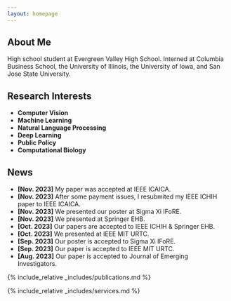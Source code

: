 ```yaml
---
layout: homepage
---
```


## About Me

High school student at Evergreen Valley High School. Interned at Columbia Business School, the University of Illinois, the University of Iowa, and San Jose State University.

## Research Interests

- **Computer Vision**
- **Machine Learning**
- **Natural Language Processing** 
- **Deep Learning** 
- **Public Policy** 
- **Computational Biology** 

## News
- **[Nov. 2023]** My paper was accepted at IEEE ICAICA.
- **[Nov. 2023]** After some payment issues, I resubmited my IEEE ICHIH paper to IEEE ICAICA.
- **[Nov. 2023]** We presented our poster at Sigma Xi IFoRE.
- **[Nov. 2023]** We presented at Springer EHB.
- **[Oct. 2023]** Our papers are accepted to IEEE ICHIH & Springer EHB.
- **[Oct. 2023]** We presented at IEEE MIT URTC.
- **[Sep. 2023]** Our poster is accepted to Sigma Xi IFoRE.
- **[Sep. 2023]** Our paper is accepted to IEEE MIT URTC.
- **[Aug. 2023]** Our paper is accepted to Journal of Emerging Investigators.

{% include_relative _includes/publications.md %}

{% include_relative _includes/services.md %}
